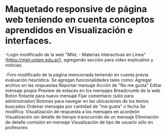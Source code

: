 # Maquetado responsive de página web teniendo en cuenta conceptos aprendidos en Visualización e interfaces.

-Login modificado de la web "MIeL - Materias Interactivas en Línea" (https://miel.unlam.edu.ar/), agregando
sección para video explicativo y noticias.

-Foro modificado de la página mencionada teniendo en cuenta previa evaluación heurística.
Se agregan funcionalidades tales como:
	Agregar archivo en las respuestas
	Reportar mensaje 
	Acción de "No me gusta"
	Editar mensaje propio
	Preview de enlaces en los mensajes
	Breadcrumb de la web
	Botón flotante para nuevo mensaje
	Fijar comentario (sólo para administrador)
	Botones para navegar en las ubicaciones de los textos buscados
	Ordenar mensajes por cantidad de "me gusta" o fecha
Se modifica:
	Visualización de respuesta a los mensajes en acordeón
	Visualización sin detalle de tiempo transcurrido de un mensaje
	Eliminación de detalle comisión en mensaje
	Visualización de tipo de usuario sólo en profesores
	 
